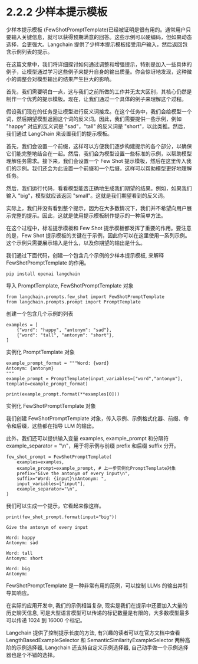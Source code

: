 # 2.2.2 少样本提示模板

少样本提示模板 (FewShotPromptTemplate)已经被证明是很有用的。通常用户只要输入关键信息，就可以获得预期满意的回答。这些示例可以硬编码，但如果动态选择，会更强大。Langchain 提供了少样本提示模板接受用户输入，然后返回包含示例列表的提示。

在这篇文章中，我们将详细探讨如何通过调整和增强提示，特别是加入一些具体的例子，让模型通过学习这些例子来提升自身的输出质量。你会惊讶地发现，这种微小的调整会对模型输出的结果产生巨大的影响。

首先，我们需要明白一点，这与我们之前所做的工作并无太大区别，其核心仍然是制作一个优秀的提示模板。现在，让我们通过一个具体的例子来理解这个过程。

假设我们现在的任务是让模型进行反义词接龙。在这个任务中，我们会给模型一个词，然后期望模型返回这个词的反义词。因此，我们需要提供一些示例，例如 "happy" 对应的反义词是 "sad"，"tall" 的反义词是 "short"，以此类推。然后，我们通过 LangChain 来设置我们的提示模板。

首先，我们会设置一个前缀，这样可以方便我们逐步构建提示的各个部分，以确保它们能完整地结合在一起。然后，我们会为模型设置一些标准的示例，以帮助模型理解任务需求。接下来，我们会设置一个 Few Shot 提示模板，然后在这里传入我们的示例。我们还会为此设置一个前缀和一个后缀，这样可以帮助模型更好地理解任务。

然后，我们运行代码，看看模型能否正确地生成我们期望的结果。例如，如果我们输入 "big"，模型就应该返回 "small"。这就是我们期望看到的反义词。

实际上，我们并没有看到整个提示，因为在大多数情况下，我们并不希望向用户展示完整的提示。因此，这就是使用提示模板制作提示的一种简单方法。

在这个过程中，标准提示模板和 Few Shot 提示模板都发挥了重要的作用。要注意的是，Few Shot 提示模板的关键在于示例，因此你可以在这里使用一系列示例。这个示例只需要展示输入是什么，以及你期望的输出是什么。

我们通过下面代码，创建一个包含几个示例的少样本提示模板, 来解释 FewShotPromptTemplate 的作用。

```
pip install openai langchain
```


导入 PromptTemplate, FewShotPromptTemplate 对象

```
from langchain.prompts.few_shot import FewShotPromptTemplate
from langchain.prompts.prompt import PromptTemplate
```

创建一个包含几个示例的列表

```
examples = [
    {"word": "happy", "antonym": "sad"},
    {"word": "tall", "antonym": "short"},
]
```

实例化 PromptTemplate 对象

```
example_prompt_format = """Word: {word}
Antonym: {antonym}
"""
example_prompt = PromptTemplate(input_variables=["word","antonym"], template=example_prompt_format)

print(example_prompt.format(**examples[0]))
```

实例化 FewShotPromptTemplate 对象

我们创建 FewShotPromptTemplate 对象，传入示例、示例格式化器、前缀、命令和后缀，这些都在指导 LLM 的输出。

此外，我们还可以提供输入变量 examples, example_prompt 和分隔符 example_separator = "\n"，用于将示例与前缀 prefix 和后缀 suffix 分开。

```
few_shot_prompt = FewShotPromptTemplate(
    examples=examples,
    example_prompt=example_prompt, # 上一步实例化PromptTemplate对象
    prefix="Give the antonym of every input\n",
    suffix="Word: {input}\nAntonym: ",
    input_variables=["input"],
    example_separator="\n",
)
```

我们可以生成一个提示，它看起来像这样。

```
print(few_shot_prompt.format(input="big"))

Give the antonym of every input

Word: happy
Antonym: sad

Word: tall
Antonym: short

Word: big
Antonym: 
```

FewShotPromptTemplate 是一种非常有用的范例，可以控制 LLMs 的输出并引导其响应。

在实际的应用开发中, 我们的示例相当复杂, 现实是我们在提示中还要加入大量的历史聊天信息, 可是大型语言模型可以传递的标记数量是有限的，大多数模型最多可以传递 1024 到 16000 个标记。

Langchain 提供了控制提示长度的方法, 有兴趣的读者可以在官方文档中查看 LengthBasedExampleSelector 和 SemanticSimilarityExampleSelector 两种高阶的示例选择器, Langchain 还支持自定义示例选择器, 自己动手做一个示例选择器也是个不错的选择。